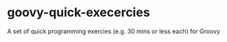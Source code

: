 # goovy-quick-execercies
A set of quick programming exercies (e.g. 30 mins or less each) for Groovy
